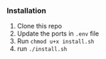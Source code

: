 ### Installation
1. Clone this repo
2. Update the ports in `.env` file
3. Run `chmod u+x install.sh`
4. run `./install.sh`
